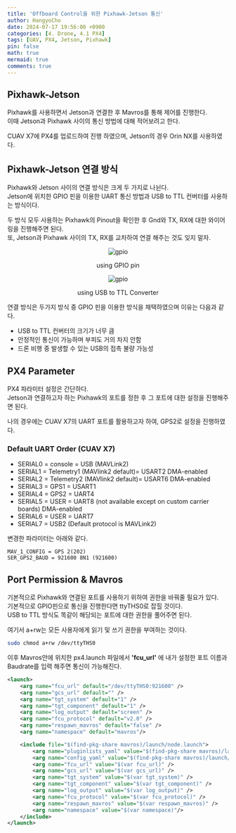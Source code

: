 ```yaml
---
title: 'Offboard Control을 위한 Pixhawk-Jetson 통신'
author: HangyoCho
date: 2024-07-17 19:56:00 +0900
categories: [4. Drone, 4.1 PX4]
tags: [UAV, PX4, Jetson, Pixhawk]
pin: false
math: true
mermaid: true
comments: true
---
```


## Pixhawk-Jetson
Pixhawk를 사용하면서 Jetson과 연결한 후 Mavros를 통해 제어를 진행한다.  
이때 Jetson과 Pixhawk 사이의 통신 방법에 대해 적어보려고 한다.

CUAV X7에 PX4를 업로드하여 진행 하였으며, Jetson의 경우 Orin NX를 사용하였다.

## Pixhawk-Jetson 연결 방식
Pixhawk와 Jetson 사이의 연결 방식은 크게 두 가지로 나뉜다.  
Jetson에 위치한 GPIO 핀을 이용한 UART 통신 방법과 USB to TTL 컨버터를 사용하는 방식이다.  

두 방식 모두 사용하는 Pixhawk의 Pinout을 확인한 후 Gnd와 TX, RX에 대한 와이어링을 진행해주면 된다.  
또, Jetson과 Pixhawk 사이의 TX, RX를 교차하여 연결 해주는 것도 잊지 말자.

<div style="text-align: center;">
  <img src="https://img1.daumcdn.net/thumb/R1280x0/?scode=mtistory2&fname=https%3A%2F%2Fblog.kakaocdn.net%2Fdn%2FcqN2Eg%2FbtrATdDdbq7%2FTczEayQd9pPR6raBSKTm11%2Fimg.jpg" alt="gpio"/>
  <p>using GPIO pin</p>
</div>

<div style="text-align: center;">
  <img src="https://ardupilot.org/dev/_images/ODroid_Pixhawk_Wiring.jpg" alt="gpio"/>
  <p>using USB to TTL Converter</p>
</div>

연결 방식은 두가지 방식 중 GPIO 핀을 이용한 방식을 채택하였으며 이유는 다음과 같다.

- USB to TTL 컨버터의 크기가 너무 큼
- 안정적인 통신이 가능하며 부피도 거의 차지 안함
- 드론 비행 중 발생할 수 있는 USB의 접촉 불량 가능성

## PX4 Parameter
PX4 파라미터 설정은 간단하다.  
Jetson과 연결하고자 하는 Pixhawk의 포트를 정한 후 그 포트에 대한 설정을 진행해주면 된다. 

나의 경우에는 CUAV X7의 UART 포트를 활용하고자 하여, GPS2로 설정을 진행하였다.  

### Default UART Order (CUAV X7)
- SERIAL0 = console = USB (MAVLink2)
- SERIAL1 = Telemetry1 (MAVlink2 default)= USART2 DMA-enabled
- SERIAL2 = Telemetry2 (MAVlink2 default)= USART6 DMA-enabled
- SERIAL3 = GPS1 = USART1
- SERIAL4 = GPS2 = UART4
- SERIAL5 = USER = UART8 (not available except on custom carrier boards) DMA-enabled
- SERIAL6 = USER = UART7
- SERIAL7 = USB2 (Default protocol is MAVLink2) 

변경한 파라미터는 아래와 같다.


```text PX4
MAV_1_CONFIG = GPS 2(202)
SER_GPS2_BAUD = 921600 8N1 (921600)
```  

## Port Permission & Mavros
기본적으로 Pixhawk와 연결된 포트를 사용하기 위하여 권한을 바꿔줄 필요가 있다.  
기본적으로 GPIO핀으로 통신을 진행한다면 ttyTHS0로 잡힐 것이다.  
USB to TTL 방식도 똑같이 해당되는 포트에 대한 권한을 풀어주면 된다.  

여기서 a+rw는 모든 사용자에게 읽기 및 쓰기 권한을 부여하는 것이다.  

```bash
sudo chmod a+rw /dev/ttyTHS0
```

이후 Mavros안에 위치한 px4.launch 파일에서 **'fcu_url'** 에 내가 설정한 포트 이름과 Baudrate를 입력 해주면 통신이 가능해진다.  


```xml
<launch>
	<arg name="fcu_url" default="/dev/ttyTHS0:921600" />
	<arg name="gcs_url" default="" />
	<arg name="tgt_system" default="1" />
	<arg name="tgt_component" default="1" />
	<arg name="log_output" default="screen" />
	<arg name="fcu_protocol" default="v2.0" />
	<arg name="respawn_mavros" default="false" />
	<arg name="namespace" default="mavros"/>

	<include file="$(find-pkg-share mavros)/launch/node.launch">
		<arg name="pluginlists_yaml" value="$(find-pkg-share mavros)/launch/px4_pluginlists.yaml" />
		<arg name="config_yaml" value="$(find-pkg-share mavros)/launch/px4_config.yaml" />
		<arg name="fcu_url" value="$(var fcu_url)" />
		<arg name="gcs_url" value="$(var gcs_url)" />
		<arg name="tgt_system" value="$(var tgt_system)" />
		<arg name="tgt_component" value="$(var tgt_component)" />
		<arg name="log_output" value="$(var log_output)" />
		<arg name="fcu_protocol" value="$(var fcu_protocol)" />
		<arg name="respawn_mavros" value="$(var respawn_mavros)" />
		<arg name="namespace" value="$(var namespace)"/>
	</include>
</launch>
```